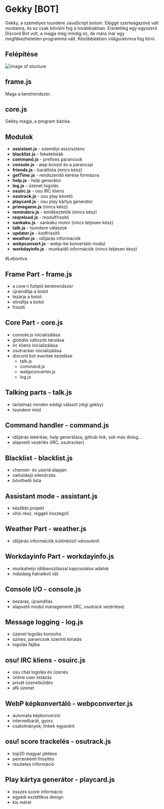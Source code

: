 # Gekky [BOT]

Gekky, a személyes tsundere JavaScript botom. Eléggé szerteágazóvá vált mostanra, és ez csak bővülni fog a továbbiakban. Eredetileg egy egyszerű Discord Bot volt, a magja még mindig ez, de mára már egy megfékezhetetlen programmá vált. Későbbiekben világuralomra fog törni.

## Felépítése
![image of stucture](https://legekka.s-ul.eu/dG3GtlR3.png)

## frame.js
Maga a keretrendszer.

## core.js
Gekky magja, a program bázisa.

## Modulok
- **assistant.js** - személyi asszisztens
- **blacklist.js** - feketelisták
- **command.js** - prefixes parancsok
- **console.js** - alap konzol és a parancsai
- **friends.js** - barátlista (nincs kész)
- **getTime.js** - rendszeridő kérése formázva
- **help.js** - help generátor
- **log.js** - üzenet logolás
- **osuirc.js** - osu IRC kliens
- **osutrack.js** - osu play követő
- **playcard.js** - osu play kártya generátor
- **primegame.js** (nincs kész)
- **reminders.js** - emlékeztetők (nincs kész)
- **reqreload.js** - modulfrissítő
- **sankaku.js** - sankaku motor (nincs teljesen kész)
- **talk.js** - tsundere válaszok
- **updater.js** - kódfrissítő
- **weather.js** - időjárás információk
- **webpconvert.js** - webp-be konvertáló modul
- **workdayinfo.js** - munkaidő információk (nincs teljesen kész)

#Lebontva
## Frame Part - frame.js
- a core-t futtató keretrendszer
- újraindítja a botot
- lezárja a botot
- elindítja a botot
- frissíti

## Core Part - core.js
- console.js inicializálása
- globális változók tárolása
- irc kliens inicializálása
- osutracker inicializálása
- discord bot eventek kezelése
    - talk.js
    - command.js
    - webpconverter.js
    - log.js

## Talking parts - talk.js
- tartalmaz minden eddigi választ (régi gekky)
- tsundere mód

## Command handler - command.js
- időjárás lekérése, help generálása, github link, sok más dolog...
- alapvető vezérlés (IRC, osutracker)

## Blacklist - blacklist.js
- channel- és userid alapján
- valósidejű ellenőrzés
- bővíthető lista

## Assistant mode - assistant.js
- későbbi projekt
- ohio rész, reggeli összegző

## Weather Part - weather.js
- időjárás információk különböző városokról

## Workdayinfo Part - workdayinfo.js
- munkahelyi időbeosztással kapcsolatos adatok
- indulásig hátralévő idő

## Console I/O - console.js
- bezárás, újraindítás
- alapvető modul management (IRC, osutrack vezérlése)

## Message logging - log.js
- üzenet logolás konzolra
- színes, parancsok szerinti kiíratás
- logolás fájlba

## osu! IRC kliens - osuirc.js
- osu chat logolás és üzenés
- online user listázás
- privát üzenetküldés
- afk üzenet

## WebP képkonvertáló - webpconverter.js
- automata képkonverzió
- internetbarát, gyors
- csatolmányok, linkek egyaránt

## osu! score trackelés - osutrack.js
- top20 magyar játékos
- percenkénti frissítés
- részletes információ

## Play kártya generátor - playcard.js
- összes score információ
- egyedi esztétikus design
- kis méret
